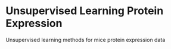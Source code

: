 # Unsupervised Learning Protein Expression
 Unsupervised learning methods for mice protein expression data
